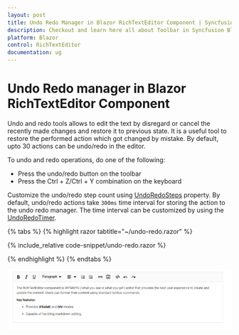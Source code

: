 ```yaml
---
layout: post
title: Undo Redo Manager in Blazor RichTextEditor Component | Syncfusion
description: Checkout and learn here all about Toolbar in Syncfusion Blazor RichTextEditor component and much more.
platform: Blazor
control: RichTextEditor
documentation: ug
---
```


# Undo Redo manager in Blazor RichTextEditor Component

Undo and redo tools allows to edit the text by disregard or cancel the recently made changes and restore it to previous state. It is a useful tool to restore the performed action which got changed by mistake. By default, upto 30 actions can be undo/redo in the editor.

To undo and redo operations, do one of the following:

* Press the undo/redo button on the toolbar
* Press the Ctrl + Z/Ctrl + Y combination on the keyboard

Customize the undo/redo step count using [UndoRedoSteps](https://help.syncfusion.com/cr/blazor/Syncfusion.Blazor.RichTextEditor.SfRichTextEditor.html#Syncfusion_Blazor_RichTextEditor_SfRichTextEditor_UndoRedoSteps) property. By default, undo/redo actions take `300ms` time interval for storing the action to the undo redo manager. The time interval can be customized by using the [UndoRedoTimer](https://help.syncfusion.com/cr/blazor/Syncfusion.Blazor.RichTextEditor.SfRichTextEditor.html#Syncfusion_Blazor_RichTextEditor_SfRichTextEditor_UndoRedoTimer).

{% tabs %}
{% highlight razor tabtitle="~/undo-redo.razor" %}

{% include_relative code-snippet/undo-redo.razor %}

{% endhighlight %}
{% endtabs %}

![Undo Redo Operation in Blazor RichTextEditor](./images/blazor-richtexteditor-undo-redo-operation.png)
